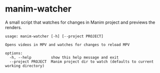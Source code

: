 # manim-watcher

A small script that watches for changes in Manim project and previews the renders.

```
usage: manim-watcher [-h] [--project PROJECT]

Opens videos in MPV and watches for changes to reload MPV

options:
  -h, --help         show this help message and exit
  --project PROJECT  Manim project dir to watch (defaults to current working directory)
```
